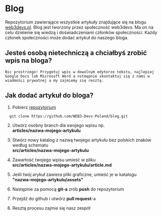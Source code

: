 # Blog

Repozytorium zawierające wszystkie artykuły znajdujące się na blogu [web3devs.pl](https://web3devs.pl/).
Blog jest tworzony przez społeczność web3devs. Ma on na celu dzielenie się wiedzą i doświadczeniami członków społeczności.
Każdy członek społeczności może dodać artykuł do naszego bloga.

## Jesteś osobą nietechniczą a chciałbyś zrobić wpis na bloga?

```
Nic prostrzego! Przygotuj wpis w dowolnym edytorze tekstu, najlepiej Google Docs lub Microsoft Word a nsteępnie skontaktuj się z nami w wiadmości prywatnej a my zajmiemy się resztą.
```

## Jak dodać artykuł do bloga?

1. Pobierz [repozytorium](https://github.com/WEB3-Devs-Poland/blog)

```
  git clone https://github.com/WEB3-Devs-Poland/blog.git
```

2. Utwórz osobny branch dla swojego wpisu np.
   <br>**articles/nazwa-mojego-artykulu**

3. Stwórz nowy katalog z nazwą twojego artykułu bez polskich znaków według schematu
   <br>**src/articles/nazwa-mojego-artykulu**

4. Zawartość twojego wpisu umieść w pliku
   <br> **src/articles/nazwa-mojego-artykulu/article.md**

5. Jeśli twój arykuł zawiera pliki graficzne, umieść je w katalogu
   <br> **"nazwa-mojego-artykulu/assets"**

6. Następnie za pomocą **git-a** zrób **push** do repozytorium

7. Przejdź do github i utwórz **pull request**-a

8. Resztą procesu zajmie się nasz zespół
